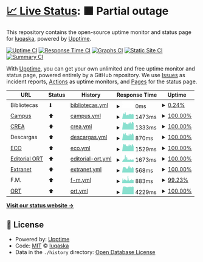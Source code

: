 # [📈 Live Status](https://luqaska.github.io/ort): <!--live status--> **🟧 Partial outage**

This repository contains the open-source uptime monitor and status page for [luqaska](https://luqaska.github.io/ort), powered by [Upptime](https://github.com/upptime/upptime).

[![Uptime CI](https://github.com/luqaska/ort/workflows/Uptime%20CI/badge.svg)](https://github.com/luqaska/ort/actions?query=workflow%3A%22Uptime+CI%22)
[![Response Time CI](https://github.com/luqaska/ort/workflows/Response%20Time%20CI/badge.svg)](https://github.com/luqaska/ort/actions?query=workflow%3A%22Response+Time+CI%22)
[![Graphs CI](https://github.com/luqaska/ort/workflows/Graphs%20CI/badge.svg)](https://github.com/luqaska/ort/actions?query=workflow%3A%22Graphs+CI%22)
[![Static Site CI](https://github.com/luqaska/ort/workflows/Static%20Site%20CI/badge.svg)](https://github.com/luqaska/ort/actions?query=workflow%3A%22Static+Site+CI%22)
[![Summary CI](https://github.com/luqaska/ort/workflows/Summary%20CI/badge.svg)](https://github.com/luqaska/ort/actions?query=workflow%3A%22Summary+CI%22)

With [Upptime](https://upptime.js.org), you can get your own unlimited and free uptime monitor and status page, powered entirely by a GitHub repository. We use [Issues](https://github.com/luqaska/ort/issues) as incident reports, [Actions](https://github.com/luqaska/ort/actions) as uptime monitors, and [Pages](https://luqaska.github.io/ort) for the status page.

<!--start: status pages-->
<!-- This summary is generated by Upptime (https://github.com/upptime/upptime) -->
<!-- Do not edit this manually, your changes will be overwritten -->
<!-- prettier-ignore -->
| URL | Status | History | Response Time | Uptime |
| --- | ------ | ------- | ------------- | ------ |
| <img alt="" src="https://favicons.githubusercontent.com/www.ort.edu.ar" height="13"> Bibliotecas | ⬇ | [bibliotecas.yml](https://github.com/EstadoORT/EstadoORT.github.io/commits/HEAD/history/bibliotecas.yml) | <details><summary><img alt="Response time graph" src="./graphs/bibliotecas/response-time-week.png" height="20"> 0ms</summary><br><a href="https://EstadoORT.github.io/EstadoORT.github.io/history/bibliotecas"><img alt="Response time 0" src="https://img.shields.io/endpoint?url=https%3A%2F%2Fraw.githubusercontent.com%2FEstadoORT%2FEstadoORT.github.io%2FHEAD%2Fapi%2Fbibliotecas%2Fresponse-time.json"></a><br><a href="https://EstadoORT.github.io/EstadoORT.github.io/history/bibliotecas"><img alt="24-hour response time 0" src="https://img.shields.io/endpoint?url=https%3A%2F%2Fraw.githubusercontent.com%2FEstadoORT%2FEstadoORT.github.io%2FHEAD%2Fapi%2Fbibliotecas%2Fresponse-time-day.json"></a><br><a href="https://EstadoORT.github.io/EstadoORT.github.io/history/bibliotecas"><img alt="7-day response time 0" src="https://img.shields.io/endpoint?url=https%3A%2F%2Fraw.githubusercontent.com%2FEstadoORT%2FEstadoORT.github.io%2FHEAD%2Fapi%2Fbibliotecas%2Fresponse-time-week.json"></a><br><a href="https://EstadoORT.github.io/EstadoORT.github.io/history/bibliotecas"><img alt="30-day response time 0" src="https://img.shields.io/endpoint?url=https%3A%2F%2Fraw.githubusercontent.com%2FEstadoORT%2FEstadoORT.github.io%2FHEAD%2Fapi%2Fbibliotecas%2Fresponse-time-month.json"></a><br><a href="https://EstadoORT.github.io/EstadoORT.github.io/history/bibliotecas"><img alt="1-year response time 0" src="https://img.shields.io/endpoint?url=https%3A%2F%2Fraw.githubusercontent.com%2FEstadoORT%2FEstadoORT.github.io%2FHEAD%2Fapi%2Fbibliotecas%2Fresponse-time-year.json"></a></details> | <details><summary><a href="https://EstadoORT.github.io/EstadoORT.github.io/history/bibliotecas">0.24%</a></summary><a href="https://EstadoORT.github.io/EstadoORT.github.io/history/bibliotecas"><img alt="All-time uptime 0.24%" src="https://img.shields.io/endpoint?url=https%3A%2F%2Fraw.githubusercontent.com%2FEstadoORT%2FEstadoORT.github.io%2FHEAD%2Fapi%2Fbibliotecas%2Fuptime.json"></a><br><a href="https://EstadoORT.github.io/EstadoORT.github.io/history/bibliotecas"><img alt="24-hour uptime 0.00%" src="https://img.shields.io/endpoint?url=https%3A%2F%2Fraw.githubusercontent.com%2FEstadoORT%2FEstadoORT.github.io%2FHEAD%2Fapi%2Fbibliotecas%2Fuptime-day.json"></a><br><a href="https://EstadoORT.github.io/EstadoORT.github.io/history/bibliotecas"><img alt="7-day uptime 0.24%" src="https://img.shields.io/endpoint?url=https%3A%2F%2Fraw.githubusercontent.com%2FEstadoORT%2FEstadoORT.github.io%2FHEAD%2Fapi%2Fbibliotecas%2Fuptime-week.json"></a><br><a href="https://EstadoORT.github.io/EstadoORT.github.io/history/bibliotecas"><img alt="30-day uptime 0.24%" src="https://img.shields.io/endpoint?url=https%3A%2F%2Fraw.githubusercontent.com%2FEstadoORT%2FEstadoORT.github.io%2FHEAD%2Fapi%2Fbibliotecas%2Fuptime-month.json"></a><br><a href="https://EstadoORT.github.io/EstadoORT.github.io/history/bibliotecas"><img alt="1-year uptime 0.24%" src="https://img.shields.io/endpoint?url=https%3A%2F%2Fraw.githubusercontent.com%2FEstadoORT%2FEstadoORT.github.io%2FHEAD%2Fapi%2Fbibliotecas%2Fuptime-year.json"></a></details>
| <img alt="" src="https://external-content.duckduckgo.com/ip3/campus.ort.edu.ar.ico" height="13"> [Campus](https://campus.ort.edu.ar) | ⬆ | [campus.yml](https://github.com/EstadoORT/EstadoORT.github.io/commits/HEAD/history/campus.yml) | <details><summary><img alt="Response time graph" src="./graphs/campus/response-time-week.png" height="20"> 1473ms</summary><br><a href="https://EstadoORT.github.io/EstadoORT.github.io/history/campus"><img alt="Response time 1479" src="https://img.shields.io/endpoint?url=https%3A%2F%2Fraw.githubusercontent.com%2FEstadoORT%2FEstadoORT.github.io%2FHEAD%2Fapi%2Fcampus%2Fresponse-time.json"></a><br><a href="https://EstadoORT.github.io/EstadoORT.github.io/history/campus"><img alt="24-hour response time 1457" src="https://img.shields.io/endpoint?url=https%3A%2F%2Fraw.githubusercontent.com%2FEstadoORT%2FEstadoORT.github.io%2FHEAD%2Fapi%2Fcampus%2Fresponse-time-day.json"></a><br><a href="https://EstadoORT.github.io/EstadoORT.github.io/history/campus"><img alt="7-day response time 1473" src="https://img.shields.io/endpoint?url=https%3A%2F%2Fraw.githubusercontent.com%2FEstadoORT%2FEstadoORT.github.io%2FHEAD%2Fapi%2Fcampus%2Fresponse-time-week.json"></a><br><a href="https://EstadoORT.github.io/EstadoORT.github.io/history/campus"><img alt="30-day response time 1479" src="https://img.shields.io/endpoint?url=https%3A%2F%2Fraw.githubusercontent.com%2FEstadoORT%2FEstadoORT.github.io%2FHEAD%2Fapi%2Fcampus%2Fresponse-time-month.json"></a><br><a href="https://EstadoORT.github.io/EstadoORT.github.io/history/campus"><img alt="1-year response time 1479" src="https://img.shields.io/endpoint?url=https%3A%2F%2Fraw.githubusercontent.com%2FEstadoORT%2FEstadoORT.github.io%2FHEAD%2Fapi%2Fcampus%2Fresponse-time-year.json"></a></details> | <details><summary><a href="https://EstadoORT.github.io/EstadoORT.github.io/history/campus">100.00%</a></summary><a href="https://EstadoORT.github.io/EstadoORT.github.io/history/campus"><img alt="All-time uptime 100.00%" src="https://img.shields.io/endpoint?url=https%3A%2F%2Fraw.githubusercontent.com%2FEstadoORT%2FEstadoORT.github.io%2FHEAD%2Fapi%2Fcampus%2Fuptime.json"></a><br><a href="https://EstadoORT.github.io/EstadoORT.github.io/history/campus"><img alt="24-hour uptime 100.00%" src="https://img.shields.io/endpoint?url=https%3A%2F%2Fraw.githubusercontent.com%2FEstadoORT%2FEstadoORT.github.io%2FHEAD%2Fapi%2Fcampus%2Fuptime-day.json"></a><br><a href="https://EstadoORT.github.io/EstadoORT.github.io/history/campus"><img alt="7-day uptime 100.00%" src="https://img.shields.io/endpoint?url=https%3A%2F%2Fraw.githubusercontent.com%2FEstadoORT%2FEstadoORT.github.io%2FHEAD%2Fapi%2Fcampus%2Fuptime-week.json"></a><br><a href="https://EstadoORT.github.io/EstadoORT.github.io/history/campus"><img alt="30-day uptime 100.00%" src="https://img.shields.io/endpoint?url=https%3A%2F%2Fraw.githubusercontent.com%2FEstadoORT%2FEstadoORT.github.io%2FHEAD%2Fapi%2Fcampus%2Fuptime-month.json"></a><br><a href="https://EstadoORT.github.io/EstadoORT.github.io/history/campus"><img alt="1-year uptime 100.00%" src="https://img.shields.io/endpoint?url=https%3A%2F%2Fraw.githubusercontent.com%2FEstadoORT%2FEstadoORT.github.io%2FHEAD%2Fapi%2Fcampus%2Fuptime-year.json"></a></details>
| <img alt="" src="https://raw.githubusercontent.com/luqaska/ort/master/assets/crea.png" height="13"> [CREA](https://crea.ort.edu.ar) | ⬆ | [crea.yml](https://github.com/EstadoORT/EstadoORT.github.io/commits/HEAD/history/crea.yml) | <details><summary><img alt="Response time graph" src="./graphs/crea/response-time-week.png" height="20"> 1333ms</summary><br><a href="https://EstadoORT.github.io/EstadoORT.github.io/history/crea"><img alt="Response time 1361" src="https://img.shields.io/endpoint?url=https%3A%2F%2Fraw.githubusercontent.com%2FEstadoORT%2FEstadoORT.github.io%2FHEAD%2Fapi%2Fcrea%2Fresponse-time.json"></a><br><a href="https://EstadoORT.github.io/EstadoORT.github.io/history/crea"><img alt="24-hour response time 1422" src="https://img.shields.io/endpoint?url=https%3A%2F%2Fraw.githubusercontent.com%2FEstadoORT%2FEstadoORT.github.io%2FHEAD%2Fapi%2Fcrea%2Fresponse-time-day.json"></a><br><a href="https://EstadoORT.github.io/EstadoORT.github.io/history/crea"><img alt="7-day response time 1333" src="https://img.shields.io/endpoint?url=https%3A%2F%2Fraw.githubusercontent.com%2FEstadoORT%2FEstadoORT.github.io%2FHEAD%2Fapi%2Fcrea%2Fresponse-time-week.json"></a><br><a href="https://EstadoORT.github.io/EstadoORT.github.io/history/crea"><img alt="30-day response time 1361" src="https://img.shields.io/endpoint?url=https%3A%2F%2Fraw.githubusercontent.com%2FEstadoORT%2FEstadoORT.github.io%2FHEAD%2Fapi%2Fcrea%2Fresponse-time-month.json"></a><br><a href="https://EstadoORT.github.io/EstadoORT.github.io/history/crea"><img alt="1-year response time 1361" src="https://img.shields.io/endpoint?url=https%3A%2F%2Fraw.githubusercontent.com%2FEstadoORT%2FEstadoORT.github.io%2FHEAD%2Fapi%2Fcrea%2Fresponse-time-year.json"></a></details> | <details><summary><a href="https://EstadoORT.github.io/EstadoORT.github.io/history/crea">100.00%</a></summary><a href="https://EstadoORT.github.io/EstadoORT.github.io/history/crea"><img alt="All-time uptime 100.00%" src="https://img.shields.io/endpoint?url=https%3A%2F%2Fraw.githubusercontent.com%2FEstadoORT%2FEstadoORT.github.io%2FHEAD%2Fapi%2Fcrea%2Fuptime.json"></a><br><a href="https://EstadoORT.github.io/EstadoORT.github.io/history/crea"><img alt="24-hour uptime 100.00%" src="https://img.shields.io/endpoint?url=https%3A%2F%2Fraw.githubusercontent.com%2FEstadoORT%2FEstadoORT.github.io%2FHEAD%2Fapi%2Fcrea%2Fuptime-day.json"></a><br><a href="https://EstadoORT.github.io/EstadoORT.github.io/history/crea"><img alt="7-day uptime 100.00%" src="https://img.shields.io/endpoint?url=https%3A%2F%2Fraw.githubusercontent.com%2FEstadoORT%2FEstadoORT.github.io%2FHEAD%2Fapi%2Fcrea%2Fuptime-week.json"></a><br><a href="https://EstadoORT.github.io/EstadoORT.github.io/history/crea"><img alt="30-day uptime 100.00%" src="https://img.shields.io/endpoint?url=https%3A%2F%2Fraw.githubusercontent.com%2FEstadoORT%2FEstadoORT.github.io%2FHEAD%2Fapi%2Fcrea%2Fuptime-month.json"></a><br><a href="https://EstadoORT.github.io/EstadoORT.github.io/history/crea"><img alt="1-year uptime 100.00%" src="https://img.shields.io/endpoint?url=https%3A%2F%2Fraw.githubusercontent.com%2FEstadoORT%2FEstadoORT.github.io%2FHEAD%2Fapi%2Fcrea%2Fuptime-year.json"></a></details>
| <img alt="" src="https://favicons.githubusercontent.com/null" height="13"> Descargas | ⬆ | [descargas.yml](https://github.com/EstadoORT/EstadoORT.github.io/commits/HEAD/history/descargas.yml) | <details><summary><img alt="Response time graph" src="./graphs/descargas/response-time-week.png" height="20"> 870ms</summary><br><a href="https://EstadoORT.github.io/EstadoORT.github.io/history/descargas"><img alt="Response time 858" src="https://img.shields.io/endpoint?url=https%3A%2F%2Fraw.githubusercontent.com%2FEstadoORT%2FEstadoORT.github.io%2FHEAD%2Fapi%2Fdescargas%2Fresponse-time.json"></a><br><a href="https://EstadoORT.github.io/EstadoORT.github.io/history/descargas"><img alt="24-hour response time 923" src="https://img.shields.io/endpoint?url=https%3A%2F%2Fraw.githubusercontent.com%2FEstadoORT%2FEstadoORT.github.io%2FHEAD%2Fapi%2Fdescargas%2Fresponse-time-day.json"></a><br><a href="https://EstadoORT.github.io/EstadoORT.github.io/history/descargas"><img alt="7-day response time 870" src="https://img.shields.io/endpoint?url=https%3A%2F%2Fraw.githubusercontent.com%2FEstadoORT%2FEstadoORT.github.io%2FHEAD%2Fapi%2Fdescargas%2Fresponse-time-week.json"></a><br><a href="https://EstadoORT.github.io/EstadoORT.github.io/history/descargas"><img alt="30-day response time 858" src="https://img.shields.io/endpoint?url=https%3A%2F%2Fraw.githubusercontent.com%2FEstadoORT%2FEstadoORT.github.io%2FHEAD%2Fapi%2Fdescargas%2Fresponse-time-month.json"></a><br><a href="https://EstadoORT.github.io/EstadoORT.github.io/history/descargas"><img alt="1-year response time 858" src="https://img.shields.io/endpoint?url=https%3A%2F%2Fraw.githubusercontent.com%2FEstadoORT%2FEstadoORT.github.io%2FHEAD%2Fapi%2Fdescargas%2Fresponse-time-year.json"></a></details> | <details><summary><a href="https://EstadoORT.github.io/EstadoORT.github.io/history/descargas">100.00%</a></summary><a href="https://EstadoORT.github.io/EstadoORT.github.io/history/descargas"><img alt="All-time uptime 90.59%" src="https://img.shields.io/endpoint?url=https%3A%2F%2Fraw.githubusercontent.com%2FEstadoORT%2FEstadoORT.github.io%2FHEAD%2Fapi%2Fdescargas%2Fuptime.json"></a><br><a href="https://EstadoORT.github.io/EstadoORT.github.io/history/descargas"><img alt="24-hour uptime 100.00%" src="https://img.shields.io/endpoint?url=https%3A%2F%2Fraw.githubusercontent.com%2FEstadoORT%2FEstadoORT.github.io%2FHEAD%2Fapi%2Fdescargas%2Fuptime-day.json"></a><br><a href="https://EstadoORT.github.io/EstadoORT.github.io/history/descargas"><img alt="7-day uptime 100.00%" src="https://img.shields.io/endpoint?url=https%3A%2F%2Fraw.githubusercontent.com%2FEstadoORT%2FEstadoORT.github.io%2FHEAD%2Fapi%2Fdescargas%2Fuptime-week.json"></a><br><a href="https://EstadoORT.github.io/EstadoORT.github.io/history/descargas"><img alt="30-day uptime 90.59%" src="https://img.shields.io/endpoint?url=https%3A%2F%2Fraw.githubusercontent.com%2FEstadoORT%2FEstadoORT.github.io%2FHEAD%2Fapi%2Fdescargas%2Fuptime-month.json"></a><br><a href="https://EstadoORT.github.io/EstadoORT.github.io/history/descargas"><img alt="1-year uptime 90.59%" src="https://img.shields.io/endpoint?url=https%3A%2F%2Fraw.githubusercontent.com%2FEstadoORT%2FEstadoORT.github.io%2FHEAD%2Fapi%2Fdescargas%2Fuptime-year.json"></a></details>
| <img alt="" src="https://external-content.duckduckgo.com/ip3/eco.ort.edu.ar.ico" height="13"> [ECO](http://eco.ort.edu.ar) | ⬆ | [eco.yml](https://github.com/EstadoORT/EstadoORT.github.io/commits/HEAD/history/eco.yml) | <details><summary><img alt="Response time graph" src="./graphs/eco/response-time-week.png" height="20"> 1529ms</summary><br><a href="https://EstadoORT.github.io/EstadoORT.github.io/history/eco"><img alt="Response time 1551" src="https://img.shields.io/endpoint?url=https%3A%2F%2Fraw.githubusercontent.com%2FEstadoORT%2FEstadoORT.github.io%2FHEAD%2Fapi%2Feco%2Fresponse-time.json"></a><br><a href="https://EstadoORT.github.io/EstadoORT.github.io/history/eco"><img alt="24-hour response time 1505" src="https://img.shields.io/endpoint?url=https%3A%2F%2Fraw.githubusercontent.com%2FEstadoORT%2FEstadoORT.github.io%2FHEAD%2Fapi%2Feco%2Fresponse-time-day.json"></a><br><a href="https://EstadoORT.github.io/EstadoORT.github.io/history/eco"><img alt="7-day response time 1529" src="https://img.shields.io/endpoint?url=https%3A%2F%2Fraw.githubusercontent.com%2FEstadoORT%2FEstadoORT.github.io%2FHEAD%2Fapi%2Feco%2Fresponse-time-week.json"></a><br><a href="https://EstadoORT.github.io/EstadoORT.github.io/history/eco"><img alt="30-day response time 1551" src="https://img.shields.io/endpoint?url=https%3A%2F%2Fraw.githubusercontent.com%2FEstadoORT%2FEstadoORT.github.io%2FHEAD%2Fapi%2Feco%2Fresponse-time-month.json"></a><br><a href="https://EstadoORT.github.io/EstadoORT.github.io/history/eco"><img alt="1-year response time 1551" src="https://img.shields.io/endpoint?url=https%3A%2F%2Fraw.githubusercontent.com%2FEstadoORT%2FEstadoORT.github.io%2FHEAD%2Fapi%2Feco%2Fresponse-time-year.json"></a></details> | <details><summary><a href="https://EstadoORT.github.io/EstadoORT.github.io/history/eco">100.00%</a></summary><a href="https://EstadoORT.github.io/EstadoORT.github.io/history/eco"><img alt="All-time uptime 100.00%" src="https://img.shields.io/endpoint?url=https%3A%2F%2Fraw.githubusercontent.com%2FEstadoORT%2FEstadoORT.github.io%2FHEAD%2Fapi%2Feco%2Fuptime.json"></a><br><a href="https://EstadoORT.github.io/EstadoORT.github.io/history/eco"><img alt="24-hour uptime 100.00%" src="https://img.shields.io/endpoint?url=https%3A%2F%2Fraw.githubusercontent.com%2FEstadoORT%2FEstadoORT.github.io%2FHEAD%2Fapi%2Feco%2Fuptime-day.json"></a><br><a href="https://EstadoORT.github.io/EstadoORT.github.io/history/eco"><img alt="7-day uptime 100.00%" src="https://img.shields.io/endpoint?url=https%3A%2F%2Fraw.githubusercontent.com%2FEstadoORT%2FEstadoORT.github.io%2FHEAD%2Fapi%2Feco%2Fuptime-week.json"></a><br><a href="https://EstadoORT.github.io/EstadoORT.github.io/history/eco"><img alt="30-day uptime 100.00%" src="https://img.shields.io/endpoint?url=https%3A%2F%2Fraw.githubusercontent.com%2FEstadoORT%2FEstadoORT.github.io%2FHEAD%2Fapi%2Feco%2Fuptime-month.json"></a><br><a href="https://EstadoORT.github.io/EstadoORT.github.io/history/eco"><img alt="1-year uptime 100.00%" src="https://img.shields.io/endpoint?url=https%3A%2F%2Fraw.githubusercontent.com%2FEstadoORT%2FEstadoORT.github.io%2FHEAD%2Fapi%2Feco%2Fuptime-year.json"></a></details>
| <img alt="" src="https://raw.githubusercontent.com/luqaska/ort/master/assets/editorial-ort.png" height="13"> [Editorial ORT](https://editorial.ort.edu.ar) | ⬆ | [editorial-ort.yml](https://github.com/EstadoORT/EstadoORT.github.io/commits/HEAD/history/editorial-ort.yml) | <details><summary><img alt="Response time graph" src="./graphs/editorial-ort/response-time-week.png" height="20"> 1673ms</summary><br><a href="https://EstadoORT.github.io/EstadoORT.github.io/history/editorial-ort"><img alt="Response time 1579" src="https://img.shields.io/endpoint?url=https%3A%2F%2Fraw.githubusercontent.com%2FEstadoORT%2FEstadoORT.github.io%2FHEAD%2Fapi%2Feditorial-ort%2Fresponse-time.json"></a><br><a href="https://EstadoORT.github.io/EstadoORT.github.io/history/editorial-ort"><img alt="24-hour response time 1352" src="https://img.shields.io/endpoint?url=https%3A%2F%2Fraw.githubusercontent.com%2FEstadoORT%2FEstadoORT.github.io%2FHEAD%2Fapi%2Feditorial-ort%2Fresponse-time-day.json"></a><br><a href="https://EstadoORT.github.io/EstadoORT.github.io/history/editorial-ort"><img alt="7-day response time 1673" src="https://img.shields.io/endpoint?url=https%3A%2F%2Fraw.githubusercontent.com%2FEstadoORT%2FEstadoORT.github.io%2FHEAD%2Fapi%2Feditorial-ort%2Fresponse-time-week.json"></a><br><a href="https://EstadoORT.github.io/EstadoORT.github.io/history/editorial-ort"><img alt="30-day response time 1579" src="https://img.shields.io/endpoint?url=https%3A%2F%2Fraw.githubusercontent.com%2FEstadoORT%2FEstadoORT.github.io%2FHEAD%2Fapi%2Feditorial-ort%2Fresponse-time-month.json"></a><br><a href="https://EstadoORT.github.io/EstadoORT.github.io/history/editorial-ort"><img alt="1-year response time 1579" src="https://img.shields.io/endpoint?url=https%3A%2F%2Fraw.githubusercontent.com%2FEstadoORT%2FEstadoORT.github.io%2FHEAD%2Fapi%2Feditorial-ort%2Fresponse-time-year.json"></a></details> | <details><summary><a href="https://EstadoORT.github.io/EstadoORT.github.io/history/editorial-ort">100.00%</a></summary><a href="https://EstadoORT.github.io/EstadoORT.github.io/history/editorial-ort"><img alt="All-time uptime 100.00%" src="https://img.shields.io/endpoint?url=https%3A%2F%2Fraw.githubusercontent.com%2FEstadoORT%2FEstadoORT.github.io%2FHEAD%2Fapi%2Feditorial-ort%2Fuptime.json"></a><br><a href="https://EstadoORT.github.io/EstadoORT.github.io/history/editorial-ort"><img alt="24-hour uptime 100.00%" src="https://img.shields.io/endpoint?url=https%3A%2F%2Fraw.githubusercontent.com%2FEstadoORT%2FEstadoORT.github.io%2FHEAD%2Fapi%2Feditorial-ort%2Fuptime-day.json"></a><br><a href="https://EstadoORT.github.io/EstadoORT.github.io/history/editorial-ort"><img alt="7-day uptime 100.00%" src="https://img.shields.io/endpoint?url=https%3A%2F%2Fraw.githubusercontent.com%2FEstadoORT%2FEstadoORT.github.io%2FHEAD%2Fapi%2Feditorial-ort%2Fuptime-week.json"></a><br><a href="https://EstadoORT.github.io/EstadoORT.github.io/history/editorial-ort"><img alt="30-day uptime 100.00%" src="https://img.shields.io/endpoint?url=https%3A%2F%2Fraw.githubusercontent.com%2FEstadoORT%2FEstadoORT.github.io%2FHEAD%2Fapi%2Feditorial-ort%2Fuptime-month.json"></a><br><a href="https://EstadoORT.github.io/EstadoORT.github.io/history/editorial-ort"><img alt="1-year uptime 100.00%" src="https://img.shields.io/endpoint?url=https%3A%2F%2Fraw.githubusercontent.com%2FEstadoORT%2FEstadoORT.github.io%2FHEAD%2Fapi%2Feditorial-ort%2Fuptime-year.json"></a></details>
| <img alt="" src="https://favicons.githubusercontent.com/extranet.ort.edu.ar" height="13"> [Extranet](http://extranet.ort.edu.ar) | ⬆ | [extranet.yml](https://github.com/EstadoORT/EstadoORT.github.io/commits/HEAD/history/extranet.yml) | <details><summary><img alt="Response time graph" src="./graphs/extranet/response-time-week.png" height="20"> 568ms</summary><br><a href="https://EstadoORT.github.io/EstadoORT.github.io/history/extranet"><img alt="Response time 589" src="https://img.shields.io/endpoint?url=https%3A%2F%2Fraw.githubusercontent.com%2FEstadoORT%2FEstadoORT.github.io%2FHEAD%2Fapi%2Fextranet%2Fresponse-time.json"></a><br><a href="https://EstadoORT.github.io/EstadoORT.github.io/history/extranet"><img alt="24-hour response time 553" src="https://img.shields.io/endpoint?url=https%3A%2F%2Fraw.githubusercontent.com%2FEstadoORT%2FEstadoORT.github.io%2FHEAD%2Fapi%2Fextranet%2Fresponse-time-day.json"></a><br><a href="https://EstadoORT.github.io/EstadoORT.github.io/history/extranet"><img alt="7-day response time 568" src="https://img.shields.io/endpoint?url=https%3A%2F%2Fraw.githubusercontent.com%2FEstadoORT%2FEstadoORT.github.io%2FHEAD%2Fapi%2Fextranet%2Fresponse-time-week.json"></a><br><a href="https://EstadoORT.github.io/EstadoORT.github.io/history/extranet"><img alt="30-day response time 589" src="https://img.shields.io/endpoint?url=https%3A%2F%2Fraw.githubusercontent.com%2FEstadoORT%2FEstadoORT.github.io%2FHEAD%2Fapi%2Fextranet%2Fresponse-time-month.json"></a><br><a href="https://EstadoORT.github.io/EstadoORT.github.io/history/extranet"><img alt="1-year response time 589" src="https://img.shields.io/endpoint?url=https%3A%2F%2Fraw.githubusercontent.com%2FEstadoORT%2FEstadoORT.github.io%2FHEAD%2Fapi%2Fextranet%2Fresponse-time-year.json"></a></details> | <details><summary><a href="https://EstadoORT.github.io/EstadoORT.github.io/history/extranet">100.00%</a></summary><a href="https://EstadoORT.github.io/EstadoORT.github.io/history/extranet"><img alt="All-time uptime 100.00%" src="https://img.shields.io/endpoint?url=https%3A%2F%2Fraw.githubusercontent.com%2FEstadoORT%2FEstadoORT.github.io%2FHEAD%2Fapi%2Fextranet%2Fuptime.json"></a><br><a href="https://EstadoORT.github.io/EstadoORT.github.io/history/extranet"><img alt="24-hour uptime 100.00%" src="https://img.shields.io/endpoint?url=https%3A%2F%2Fraw.githubusercontent.com%2FEstadoORT%2FEstadoORT.github.io%2FHEAD%2Fapi%2Fextranet%2Fuptime-day.json"></a><br><a href="https://EstadoORT.github.io/EstadoORT.github.io/history/extranet"><img alt="7-day uptime 100.00%" src="https://img.shields.io/endpoint?url=https%3A%2F%2Fraw.githubusercontent.com%2FEstadoORT%2FEstadoORT.github.io%2FHEAD%2Fapi%2Fextranet%2Fuptime-week.json"></a><br><a href="https://EstadoORT.github.io/EstadoORT.github.io/history/extranet"><img alt="30-day uptime 100.00%" src="https://img.shields.io/endpoint?url=https%3A%2F%2Fraw.githubusercontent.com%2FEstadoORT%2FEstadoORT.github.io%2FHEAD%2Fapi%2Fextranet%2Fuptime-month.json"></a><br><a href="https://EstadoORT.github.io/EstadoORT.github.io/history/extranet"><img alt="1-year uptime 100.00%" src="https://img.shields.io/endpoint?url=https%3A%2F%2Fraw.githubusercontent.com%2FEstadoORT%2FEstadoORT.github.io%2FHEAD%2Fapi%2Fextranet%2Fuptime-year.json"></a></details>
| <img alt="" src="https://favicons.githubusercontent.com/null" height="13"> F.M. | ⬆ | [f-m.yml](https://github.com/EstadoORT/EstadoORT.github.io/commits/HEAD/history/f-m.yml) | <details><summary><img alt="Response time graph" src="./graphs/f-m/response-time-week.png" height="20"> 883ms</summary><br><a href="https://EstadoORT.github.io/EstadoORT.github.io/history/f-m"><img alt="Response time 849" src="https://img.shields.io/endpoint?url=https%3A%2F%2Fraw.githubusercontent.com%2FEstadoORT%2FEstadoORT.github.io%2FHEAD%2Fapi%2Ff-m%2Fresponse-time.json"></a><br><a href="https://EstadoORT.github.io/EstadoORT.github.io/history/f-m"><img alt="24-hour response time 850" src="https://img.shields.io/endpoint?url=https%3A%2F%2Fraw.githubusercontent.com%2FEstadoORT%2FEstadoORT.github.io%2FHEAD%2Fapi%2Ff-m%2Fresponse-time-day.json"></a><br><a href="https://EstadoORT.github.io/EstadoORT.github.io/history/f-m"><img alt="7-day response time 883" src="https://img.shields.io/endpoint?url=https%3A%2F%2Fraw.githubusercontent.com%2FEstadoORT%2FEstadoORT.github.io%2FHEAD%2Fapi%2Ff-m%2Fresponse-time-week.json"></a><br><a href="https://EstadoORT.github.io/EstadoORT.github.io/history/f-m"><img alt="30-day response time 849" src="https://img.shields.io/endpoint?url=https%3A%2F%2Fraw.githubusercontent.com%2FEstadoORT%2FEstadoORT.github.io%2FHEAD%2Fapi%2Ff-m%2Fresponse-time-month.json"></a><br><a href="https://EstadoORT.github.io/EstadoORT.github.io/history/f-m"><img alt="1-year response time 849" src="https://img.shields.io/endpoint?url=https%3A%2F%2Fraw.githubusercontent.com%2FEstadoORT%2FEstadoORT.github.io%2FHEAD%2Fapi%2Ff-m%2Fresponse-time-year.json"></a></details> | <details><summary><a href="https://EstadoORT.github.io/EstadoORT.github.io/history/f-m">99.23%</a></summary><a href="https://EstadoORT.github.io/EstadoORT.github.io/history/f-m"><img alt="All-time uptime 98.25%" src="https://img.shields.io/endpoint?url=https%3A%2F%2Fraw.githubusercontent.com%2FEstadoORT%2FEstadoORT.github.io%2FHEAD%2Fapi%2Ff-m%2Fuptime.json"></a><br><a href="https://EstadoORT.github.io/EstadoORT.github.io/history/f-m"><img alt="24-hour uptime 100.00%" src="https://img.shields.io/endpoint?url=https%3A%2F%2Fraw.githubusercontent.com%2FEstadoORT%2FEstadoORT.github.io%2FHEAD%2Fapi%2Ff-m%2Fuptime-day.json"></a><br><a href="https://EstadoORT.github.io/EstadoORT.github.io/history/f-m"><img alt="7-day uptime 99.23%" src="https://img.shields.io/endpoint?url=https%3A%2F%2Fraw.githubusercontent.com%2FEstadoORT%2FEstadoORT.github.io%2FHEAD%2Fapi%2Ff-m%2Fuptime-week.json"></a><br><a href="https://EstadoORT.github.io/EstadoORT.github.io/history/f-m"><img alt="30-day uptime 98.25%" src="https://img.shields.io/endpoint?url=https%3A%2F%2Fraw.githubusercontent.com%2FEstadoORT%2FEstadoORT.github.io%2FHEAD%2Fapi%2Ff-m%2Fuptime-month.json"></a><br><a href="https://EstadoORT.github.io/EstadoORT.github.io/history/f-m"><img alt="1-year uptime 98.25%" src="https://img.shields.io/endpoint?url=https%3A%2F%2Fraw.githubusercontent.com%2FEstadoORT%2FEstadoORT.github.io%2FHEAD%2Fapi%2Ff-m%2Fuptime-year.json"></a></details>
| <img alt="" src="https://favicons.githubusercontent.com/www.ort.edu.ar" height="13"> [ORT](https://www.ort.edu.ar) | ⬆ | [ort.yml](https://github.com/EstadoORT/EstadoORT.github.io/commits/HEAD/history/ort.yml) | <details><summary><img alt="Response time graph" src="./graphs/ort/response-time-week.png" height="20"> 4229ms</summary><br><a href="https://EstadoORT.github.io/EstadoORT.github.io/history/ort"><img alt="Response time 4175" src="https://img.shields.io/endpoint?url=https%3A%2F%2Fraw.githubusercontent.com%2FEstadoORT%2FEstadoORT.github.io%2FHEAD%2Fapi%2Fort%2Fresponse-time.json"></a><br><a href="https://EstadoORT.github.io/EstadoORT.github.io/history/ort"><img alt="24-hour response time 4154" src="https://img.shields.io/endpoint?url=https%3A%2F%2Fraw.githubusercontent.com%2FEstadoORT%2FEstadoORT.github.io%2FHEAD%2Fapi%2Fort%2Fresponse-time-day.json"></a><br><a href="https://EstadoORT.github.io/EstadoORT.github.io/history/ort"><img alt="7-day response time 4229" src="https://img.shields.io/endpoint?url=https%3A%2F%2Fraw.githubusercontent.com%2FEstadoORT%2FEstadoORT.github.io%2FHEAD%2Fapi%2Fort%2Fresponse-time-week.json"></a><br><a href="https://EstadoORT.github.io/EstadoORT.github.io/history/ort"><img alt="30-day response time 4175" src="https://img.shields.io/endpoint?url=https%3A%2F%2Fraw.githubusercontent.com%2FEstadoORT%2FEstadoORT.github.io%2FHEAD%2Fapi%2Fort%2Fresponse-time-month.json"></a><br><a href="https://EstadoORT.github.io/EstadoORT.github.io/history/ort"><img alt="1-year response time 4175" src="https://img.shields.io/endpoint?url=https%3A%2F%2Fraw.githubusercontent.com%2FEstadoORT%2FEstadoORT.github.io%2FHEAD%2Fapi%2Fort%2Fresponse-time-year.json"></a></details> | <details><summary><a href="https://EstadoORT.github.io/EstadoORT.github.io/history/ort">100.00%</a></summary><a href="https://EstadoORT.github.io/EstadoORT.github.io/history/ort"><img alt="All-time uptime 100.00%" src="https://img.shields.io/endpoint?url=https%3A%2F%2Fraw.githubusercontent.com%2FEstadoORT%2FEstadoORT.github.io%2FHEAD%2Fapi%2Fort%2Fuptime.json"></a><br><a href="https://EstadoORT.github.io/EstadoORT.github.io/history/ort"><img alt="24-hour uptime 100.00%" src="https://img.shields.io/endpoint?url=https%3A%2F%2Fraw.githubusercontent.com%2FEstadoORT%2FEstadoORT.github.io%2FHEAD%2Fapi%2Fort%2Fuptime-day.json"></a><br><a href="https://EstadoORT.github.io/EstadoORT.github.io/history/ort"><img alt="7-day uptime 100.00%" src="https://img.shields.io/endpoint?url=https%3A%2F%2Fraw.githubusercontent.com%2FEstadoORT%2FEstadoORT.github.io%2FHEAD%2Fapi%2Fort%2Fuptime-week.json"></a><br><a href="https://EstadoORT.github.io/EstadoORT.github.io/history/ort"><img alt="30-day uptime 100.00%" src="https://img.shields.io/endpoint?url=https%3A%2F%2Fraw.githubusercontent.com%2FEstadoORT%2FEstadoORT.github.io%2FHEAD%2Fapi%2Fort%2Fuptime-month.json"></a><br><a href="https://EstadoORT.github.io/EstadoORT.github.io/history/ort"><img alt="1-year uptime 100.00%" src="https://img.shields.io/endpoint?url=https%3A%2F%2Fraw.githubusercontent.com%2FEstadoORT%2FEstadoORT.github.io%2FHEAD%2Fapi%2Fort%2Fuptime-year.json"></a></details>

<!--end: status pages-->

[**Visit our status website →**](https://luqaska.github.io/ort)

## 📄 License

- Powered by: [Upptime](https://github.com/upptime/upptime)
- Code: [MIT](./LICENSE) © [luqaska](https://luqaska.github.io/ort)
- Data in the `./history` directory: [Open Database License](https://opendatacommons.org/licenses/odbl/1-0/)
